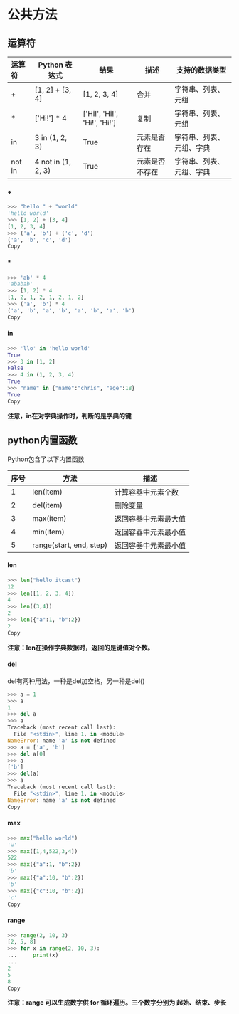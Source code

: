 # 公共方法

## 运算符

| 运算符 | Python 表达式      | 结果                         | 描述           | 支持的数据类型           |
| :----- | ------------------ | ---------------------------- | -------------- | ------------------------ |
| +      | [1, 2] + [3, 4]    | [1, 2, 3, 4]                 | 合并           | 字符串、列表、元组       |
| *      | ['Hi!'] * 4        | ['Hi!', 'Hi!', 'Hi!', 'Hi!'] | 复制           | 字符串、列表、元组       |
| in     | 3 in (1, 2, 3)     | True                         | 元素是否存在   | 字符串、列表、元组、字典 |
| not in | 4 not in (1, 2, 3) | True                         | 元素是否不存在 | 字符串、列表、元组、字典 |

#### +

```python
>>> "hello " + "world"
'hello world'
>>> [1, 2] + [3, 4]
[1, 2, 3, 4]
>>> ('a', 'b') + ('c', 'd')
('a', 'b', 'c', 'd')
Copy
```

#### *

```python
>>> 'ab' * 4
'ababab'
>>> [1, 2] * 4
[1, 2, 1, 2, 1, 2, 1, 2]
>>> ('a', 'b') * 4
('a', 'b', 'a', 'b', 'a', 'b', 'a', 'b')
Copy
```

#### in

```python
>>> 'llo' in 'hello world'
True
>>> 3 in [1, 2]
False
>>> 4 in (1, 2, 3, 4)
True
>>> "name" in {"name":"chris", "age":18}
True
Copy
```

**注意，in在对字典操作时，判断的是字典的键**

## python内置函数

Python包含了以下内置函数

| 序号 | 方法                    | 描述                 |
| :--- | ----------------------- | -------------------- |
| 1    | len(item)               | 计算容器中元素个数   |
| 2    | del(item)               | 删除变量             |
| 3    | max(item)               | 返回容器中元素最大值 |
| 4    | min(item)               | 返回容器中元素最小值 |
| 5    | range(start, end, step) | 返回容器中元素最小值 |

#### len

```python
>>> len("hello itcast")
12
>>> len([1, 2, 3, 4])
4
>>> len((3,4))
2
>>> len({"a":1, "b":2})
2
Copy
```

**注意：len在操作字典数据时，返回的是键值对个数。**

#### del

del有两种用法，一种是del加空格，另一种是del()

```python
>>> a = 1
>>> a
1
>>> del a
>>> a
Traceback (most recent call last):
  File "<stdin>", line 1, in <module>
NameError: name 'a' is not defined
>>> a = ['a', 'b']
>>> del a[0]
>>> a
['b']
>>> del(a)
>>> a
Traceback (most recent call last):
  File "<stdin>", line 1, in <module>
NameError: name 'a' is not defined
Copy
```

#### max

```python
>>> max("hello world")
'w'
>>> max([1,4,522,3,4])
522
>>> max({"a":1, "b":2})
'b'
>>> max({"a":10, "b":2})
'b'
>>> max({"c":10, "b":2})
'c'
Copy
```

#### range

```python
>>> range(2, 10, 3)
[2, 5, 8]
>>> for x in range(2, 10, 3):
...     print(x)
...
2
5
8
Copy
```

**注意：range 可以生成数字供 for 循环遍历。三个数字分别为 起始、结束、步长**

